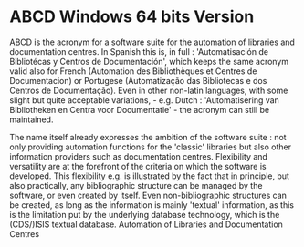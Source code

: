 ABCD Windows 64 bits Version
=======
ABCD is the acronym for a software suite for the automation of libraries and documentation centres. In Spanish this is, in full : 'Automatisación de Bibliotécas y Centros de Documentación', which keeps the same acronym valid also for French (Automation des Bibliothèques et Centres de Documentacion) or Portugese (Automatização das Bibliotecas e dos Centros de Documentação). Even in other non-latin languages, with some slight but quite acceptable variations, - e.g. Dutch : 'Automatisering van Bibliotheken en Centra voor Documentatie' - the acronym can still be maintained.

The name itself already expresses the ambition of the software suite : not only providing automation functions for the 'classic' libraries but also other information providers such as documentation centres. Flexibility and versatility are at the forefront of the criteria on which the software is developed. This flexibility e.g. is illustrated by the fact that in principle, but also practically, any bibliographic structure can be managed by the software, or even created by itself. Even non-bibliographic structures can be created, as long as the information is mainly 'textual' information, as this is the limitation put by the underlying database technology, which is the (CDS/)ISIS textual database.
 Automation of Libraries and Documentation Centres

